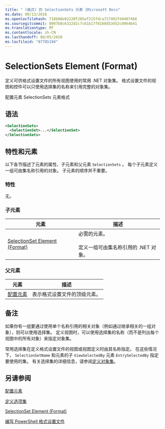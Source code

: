 ```yaml
---
title: " (格式) 的 SelectionSets 元素 |Microsoft Docs"
ms.date: 09/13/2016
ms.openlocfilehash: 718b08e02220f285ef215fdca727492fd4407466
ms.sourcegitcommit: 0907b8c6322d2c7c61b17f8168d53452c8964b41
ms.translationtype: MT
ms.contentlocale: zh-CN
ms.lasthandoff: 08/05/2020
ms.locfileid: "87785194"
---
```

# <a name="selectionsets-element-format"></a>SelectionSets Element (Format)

定义可供格式设置文件的所有视图使用的常用 .NET 对象集。 格式设置文件的视图和控件可以只使用选择集的名称来引用完整的对象集。

配置元素 SelectionSets 元素格式

## <a name="syntax"></a>语法

```xml
<SelectionSets>
  <SelectionSet>...</SelectionSet>
</SelectionSets>
```

## <a name="attributes-and-elements"></a>特性和元素

以下各节描述了元素的属性、子元素和父元素 `SelectionSets` 。 每个子元素定义一组可由集名称引用的对象。 子元素的顺序并不重要。

### <a name="attributes"></a>特性

无。

### <a name="child-elements"></a>子元素

|元素|描述|
|-------------|-----------------|
|[SelectionSet Element (Format)](./selectionset-element-format.md)|必需的元素。<br /><br /> 定义一组可由集名称引用的 .NET 对象。|

### <a name="parent-elements"></a>父元素

|元素|描述|
|-------------|-----------------|
|[配置元素](./configuration-element-format.md)|表示格式设置文件的顶级元素。|

## <a name="remarks"></a>备注

如果你有一组要通过使用单个名称引用的相关对象（例如通过继承相关的一组对象），则可以使用选择集。 定义视图时，可以使用选择集的名称（而不是列出每个视图中的所有对象）来指定对象集。

常用选择集在定义格式设置文件的视图或视图定义时由其名称指定。 在这些情况下， `SelectionSetName` 和元素的子 `ViewSelectedBy` 元素 `EntrySelectedBy` 指定要使用的集。 有关选择集的详细信息，请参阅[定义对象集](./defining-selection-sets.md)。

## <a name="see-also"></a>另请参阅

[配置元素](./configuration-element-format.md)

[定义选项集](./defining-selection-sets.md)

[SelectionSet Element (Format)](./selectionset-element-format.md)

[编写 PowerShell 格式设置文件](./writing-a-powershell-formatting-file.md)
